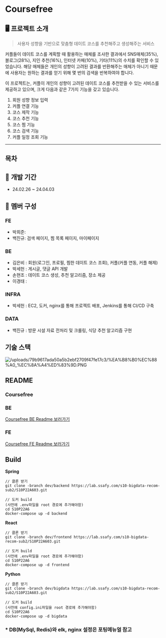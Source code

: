 # Coursefree

## 🖥 프로젝트 소개

> 사용자 성향을 기반으로 맞춤형 데이트 코스를 추천해주고 생성해주는 서비스
> 

커플들이 데이트 코스를 계획할 때 활용하는 매체를 조사한 결과에서 SNS매체(35%), 블로그(28%), 지인 추천(16%), 인터넷 카페(10%), 기타(11%)의 수치를 확인할 수 있었습니다.
해당 매체들은 개인의 성향이 고려된 결과를 반환해주는 매체가 아니기 때문에 사용자는 원하는 결과를 얻기 위해 몇 번의 검색을 반복하여야 합니다.

이 프로젝트는, 커플이 개인의 성향이 고려된 데이트 코스를 추천받을 수 있는 서비스를 제공하고 있으며, 크게 다음과 같은 7가지 기능을 갖고 있습니다.

1. 회원 성향 정보 입력
2. 커플 연결 기능
3. 코스 제작 기능
4. 코스 추천 기능
5. 코스 찜 기능
6. 코스 검색 기능
7. 커플 일정 조회 기능

---

## 목차

## 📆 개발 기간

- 24.02.26 ~ 24.04.03

## 🙎 멤버 구성

### FE

- 박희준:
- 백진규: 검색 페이지, 찜 목록 페이지, 마이페이지

### BE

- 김은비 : 회원(로그인, 프로필, 찜한 데이트 코스 조회), 커플(커플 연동, 커플 해제)
- 박세헌 : 게시글, 댓글 API 개발
- 손현조 : 데이트 코스 생성, 추천 알고리즘, 장소 제공
- 이경태 :

### INFRA

- 박세헌 : EC2, 도커, nginx를 통해 프로젝트 배포, Jenkins를 통해 CI/CD 구축

### DATA

- 백진규 : 방문 시설 자료 전처리 및 크롤링, 식당 추천 알고리즘 구현

## 기술 스택

![/uploads/79b9617ada50a5b2ebf2709f47fe17c3/%EA%B8%B0%EC%88%A0_%EC%8A%A4%ED%83%9D.PNG](/uploads/79b9617ada50a5b2ebf2709f47fe17c3/%EA%B8%B0%EC%88%A0_%EC%8A%A4%ED%83%9D.PNG)

## README

### Coursefree

### BE

[Coursefree BE Readme 보러가기](https://lab.ssafy.com/s10-webmobile1-sub2/S10P12A803/-/blob/master/BackEnd/cardian/ReadMe.md?ref_type=heads)

### FE

[Coursefree FE Readme 보러가기](https://lab.ssafy.com/s10-webmobile1-sub2/S10P12A803/-/blob/master/FrontEnd/README.md?ref_type=heads)

## Build

**Spring**

```docker
// 클론 받기
git clone -branch dev/backend https://lab.ssafy.com/s10-bigdata-recom-sub2/S10P22A603.git

// 도커 build
(사전에 .env파일을 root 경로에 추가해야함)
cd S10P22A6
docker-compose up -d backend
```

**React**

```docker
// 클론 받기
git clone -branch dev/frontend https://lab.ssafy.com/s10-bigdata-recom-sub2/S10P22A603.git

// 도커 build
(사전에 .env파일을 root 경로에 추가해야함)
cd S10P22A6
docker-compose up -d frontend
```

**Python**

```docker
// 클론 받기
git clone -branch dev/bigdata https://lab.ssafy.com/s10-bigdata-recom-sub2/S10P22A603.git

// 도커 build
(사전에 config.ini파일을 root 경로에 추가해야함)
cd S10P22A6
docker-compose up -d bigdata
```

### * DB(MySql, Redis)와 elk, nginx 설정은 포팅메뉴얼 참고

